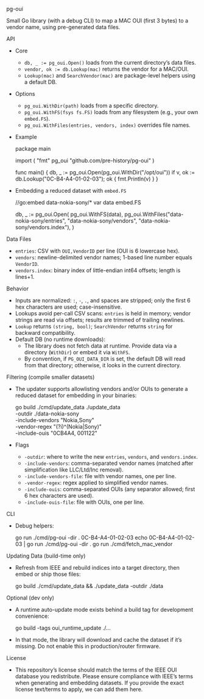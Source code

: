 pg-oui

Small Go library (with a debug CLI) to map a MAC OUI (first 3 bytes) to a vendor name, using pre-generated data files.

API
- Core
  - `db, _ := pg_oui.Open()` loads from the current directory’s data files.
  - `vendor, ok := db.Lookup(mac)` returns the vendor for a MAC/OUI.
  - `Lookup(mac)` and `SearchVendor(mac)` are package-level helpers using a default DB.
- Options
  - `pg_oui.WithDir(path)` loads from a specific directory.
  - `pg_oui.WithFS(fsys fs.FS)` loads from any filesystem (e.g., your own `embed.FS`).
  - `pg_oui.WithFiles(entries, vendors, index)` overrides file names.
- Example

  package main

  import (
      "fmt"
      pg_oui "github.com/pre-history/pg-oui"
  )

  func main() {
      db, _ := pg_oui.Open(pg_oui.WithDir("/opt/oui"))
      if v, ok := db.Lookup("0C-B4-A4-01-02-03"); ok {
          fmt.Println(v)
      }
  }

- Embedding a reduced dataset with `embed.FS`

  //go:embed data-nokia-sony/*
  var data embed.FS

  db, _ := pg_oui.Open(
      pg_oui.WithFS(data),
      pg_oui.WithFiles("data-nokia-sony/entries", "data-nokia-sony/vendors", "data-nokia-sony/vendors.index"),
  )

Data Files
- `entries`: CSV with `OUI,VendorID` per line (OUI is 6 lowercase hex).
- `vendors`: newline-delimited vendor names; 1-based line number equals `VendorID`.
- `vendors.index`: binary index of little-endian int64 offsets; length is lines+1.

Behavior
- Inputs are normalized: `:`, `-`, `.`, and spaces are stripped; only the first 6 hex characters are used; case-insensitive.
- Lookups avoid per-call CSV scans: `entries` is held in memory; vendor strings are read via offsets; results are trimmed of trailing newlines.
- `Lookup` returns `(string, bool)`; `SearchVendor` returns `string` for backward compatibility.
- Default DB (no runtime downloads):
  - The library does not fetch data at runtime. Provide data via a directory (`WithDir`) or embed it via `WithFS`.
  - By convention, if `PG_OUI_DATA_DIR` is set, the default DB will read from that directory; otherwise, it looks in the current directory.

Filtering (compile smaller datasets)
- The updater supports allowlisting vendors and/or OUIs to generate a reduced dataset for embedding in your binaries:

  go build ./cmd/update_data
  ./update_data \
    -outdir ./data-nokia-sony \
    -include-vendors "Nokia,Sony" \
    -vendor-regex "(?i)^(Nokia|Sony)" \
    -include-ouis "0CB4A4, 001122"

- Flags
  - `-outdir`: where to write the new `entries`, `vendors`, and `vendors.index`.
  - `-include-vendors`: comma-separated vendor names (matched after simplification like LLC/Ltd/Inc removal).
  - `-include-vendors-file`: file with vendor names, one per line.
  - `-vendor-regex`: regex applied to simplified vendor names.
  - `-include-ouis`: comma-separated OUIs (any separator allowed; first 6 hex characters are used).
  - `-include-ouis-file`: file with OUIs, one per line.

CLI
- Debug helpers:

  go run ./cmd/pg-oui -dir . 0C-B4-A4-01-02-03
  echo 0C-B4-A4-01-02-03 | go run ./cmd/pg-oui -dir .
  go run ./cmd/fetch_mac_vendor

Updating Data (build-time only)
- Refresh from IEEE and rebuild indices into a target directory, then embed or ship those files:

  go build ./cmd/update_data && ./update_data -outdir ./data

Optional (dev only)
- A runtime auto-update mode exists behind a build tag for development convenience:

  go build -tags oui_runtime_update ./...

- In that mode, the library will download and cache the dataset if it’s missing. Do not enable this in production/router firmware.

License
- This repository’s license should match the terms of the IEEE OUI database you redistribute. Please ensure compliance with IEEE’s terms when generating and embedding datasets. If you provide the exact license text/terms to apply, we can add them here.
